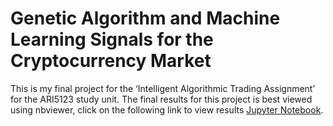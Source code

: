 # Genetic Algorithm and Machine Learning Signals for the Cryptocurrency Market

This is my final project for the ‘Intelligent Algorithmic Trading Assignment’ for the ARI5123 study unit. The final results for this project is best viewed using nbviewer, click on the following link to view results [Jupyter Notebook](https://nbviewer.jupyter.org/github/achmand/ari5123_assignment/blob/master/src/algo_trading.ipynb?flush_cache=true).
